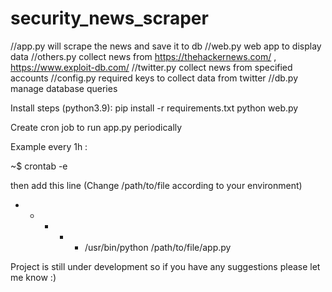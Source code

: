 # security_news_scraper

//app.py will scrape the news and save it to db
//web.py web app to display data 
//others.py collect news from https://thehackernews.com/ , https://www.exploit-db.com/ 
//twitter.py collect news from specified accounts 
//config.py required keys to collect data from twitter
//db.py manage database queries

Install steps (python3.9):
  pip install -r requirements.txt
  python web.py 

Create cron job to run app.py periodically

Example every 1h :

~$ crontab -e

then add this line (Change /path/to/file according to your environment) 

* * * * * /usr/bin/python /path/to/file/app.py

Project is still under development so if you have any suggestions please let me know :)
